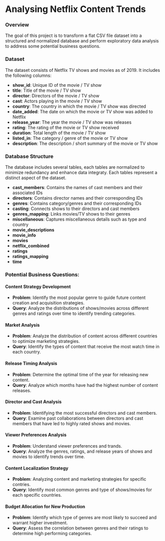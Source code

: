 # Analysing Netflix Content Trends

### Overview
The goal of this project is to transform a flat CSV file dataset into a structured and normalized database
and perform exploratory data analysis to address some potential business questions.

### Dataset
The dataset consists of Netflix TV shows and movies as of 2019. It includes the following columns:

- **show_id**:  Unique ID of the movie / TV show
- **title**: Title of the movie / TV show
- **director**: Directors of the movie / TV show
- **cast**: Actors playing in the movie / TV show
- **country**: The country in which the movie / TV show was directed
- **date_added**: The date on which the movie or TV show was added to Netflix
- **release_year**: The year the movie / TV show was releases
- **rating**: The rating of the movie or TV show received
- **duration**: Total length of the movie / TV show
- **listed_in**: The category / genre of the movie or TV show
- **description**: The description / short summary of the movie or TV show

### Database Structure
The database includes several tables, each tables are normalized to minimize redundancy
and enhance data integraty. Each tables represent a distinct aspect of the dataset.

- **cast_members**: Contains the names of cast members and their associated IDs
- **directors**: Contains director names and their corresponding IDs
- **genres**: Contains category/genres and their corresponding IDs
- **casting**: Connects shows to their directors and cast members
- **genres_mapping**: Links movies/TV shows to their genres
- **miscellaneous**: Captures miscellaneous details such as type and country
- **movie_descriptions**
- **movie_info**
- **movies**
- **netflix_combined**
- **ratings**
- **ratings_mapping**
- **time**

### Potential Business Questions:
#### Content Strategy Development
- **Problem**: Identify the most popular genre to guide future content creation and acquisition strategies.
- **Query**: Analyze the distributions of shows/movies across different genres and ratings over time to identify trending categories.

#### Market Analysis
- **Problem**: Analyze the distribution of content across different countries  to optimize marketing strategies.
- **Query**: Identify the types of content that receive the most watch time in each country.

#### Release Timing Analysis
- **Problem**: Determine the optimal time of the year for releasing new content.
- **Query**: Analyze which months have had the highest number of content releases.

#### Director and Cast Analysis
- **Problem**: Identifying the most successful directors and cast members.
- **Query**: Examine past collaborations between directors and cast members that have led to highly rated shows and movies.

#### Viewer Preferences Analysis
- **Problem**: Understand viewer preferences and trands.
- **Query**: Analyze the genres, ratings, and release years of shows and movies to identify trends over time.

#### Content Localization Strategy
- **Problem**: Analyzing content and marketing strategies for specific contries.
- **Query**: Identify most common genres and type of shows/movies for each specific countries.

#### Budget Allocation for New Production
- **Problem**: Identify which type of genres are most likely to succeed and warrant higher investment.
- **Query**: Assess the correlation between genres and their ratings to determine high performing categories.

